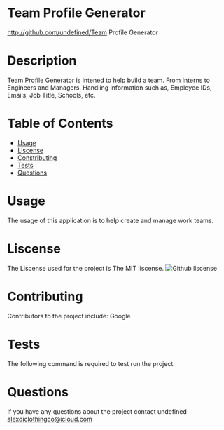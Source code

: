 # Team Profile Generator
  http://github.com/undefined/Team Profile Generator
  # Description 
  Team Profile Generator is intened to help build a team. From Interns to Engineers and Managers. Handling information such as, Employee IDs, Emails, Job Title, Schools, etc.
  # Table of Contents
  * [Usage](#usage)
  * [Liscense](#liscense)
  * [Constributing](#contributing)
  * [Tests](#tests)
  * [Questions](#questions)
  # Usage
  The usage of this application is to help create and manage work teams.
  # Liscense
  The Liscense used for the project is The MIT liscense.
  ![Github liscense](http://img.shields.io/badge/liscense-MIT-blue-svg)
  # Contributing
  Contributors to the project include: Google
  # Tests
  The following command is required to test run the project: 
  # Questions
  If you have any questions about the project contact undefined alexdiclothingco@icloud.com
